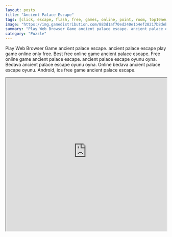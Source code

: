 ```yaml
---
layout: posts
title: "Ancient Palace Escape"
tags: [click, escape, flash, free, games, online, point, room, top10newgames, free, online, games, oyna, game, free, games, play, play, games]
image: "https://img.gamedistribution.com/883d1af70ed240e1b4ef28217b8deb4e.jpg"
summary: "Play Web Browser Game ancient palace escape. ancient palace escape play game online only free. Best free online game ancient palace escape. Free online game ancient palace escape. ancient palace escape oyunu oyna. Bedava ancient palace escape oyunu oyna. Online bedava ancient palace escape oyunu. Android, ios free game ancient palace escape."
category: "Puzzle"
---
```


Play Web Browser Game ancient palace escape. ancient palace escape play game online only free. Best free online game ancient palace escape. Free online game ancient palace escape. ancient palace escape oyunu oyna. Bedava ancient palace escape oyunu oyna. Online bedava ancient palace escape oyunu. Android, ios free game ancient palace escape.

<iframe width="100%" height="480px;" src="https://flash.gamedistribution.com?game=883d1af70ed240e1b4ef28217b8deb4e"></iframe>